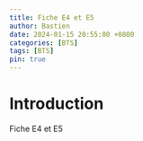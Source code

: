 ```yaml
---
title: Fiche E4 et E5
author: Bastien
date: 2024-01-15 20:55:00 +0800
categories: [BTS]
tags: [BTS]
pin: true
--- 
```

# Introduction

Fiche E4 et E5 
